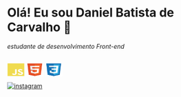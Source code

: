 # Olá! Eu sou Daniel Batista de Carvalho  👋
*estudante de desenvolvimento Front-end*
<div style="display: inline_block"><br>
  <img align="center" alt="Rafa-Js" height="30" width="40" src="https://raw.githubusercontent.com/devicons/devicon/master/icons/javascript/javascript-plain.svg">
  <img align="center" alt="Rafa-HTML" height="30" width="40" src="https://raw.githubusercontent.com/devicons/devicon/master/icons/html5/html5-original.svg">
  <img align="center" alt="Rafa-CSS" height="30" width="40" src="https://raw.githubusercontent.com/devicons/devicon/master/icons/css3/css3-original.svg">
  
 
</div>







[![instagram](https://img.shields.io/badge/Instagram-E4405F?style=for-the-badge&logo=instagram&logoColor=white)](https://instagram.com/haalfking)



